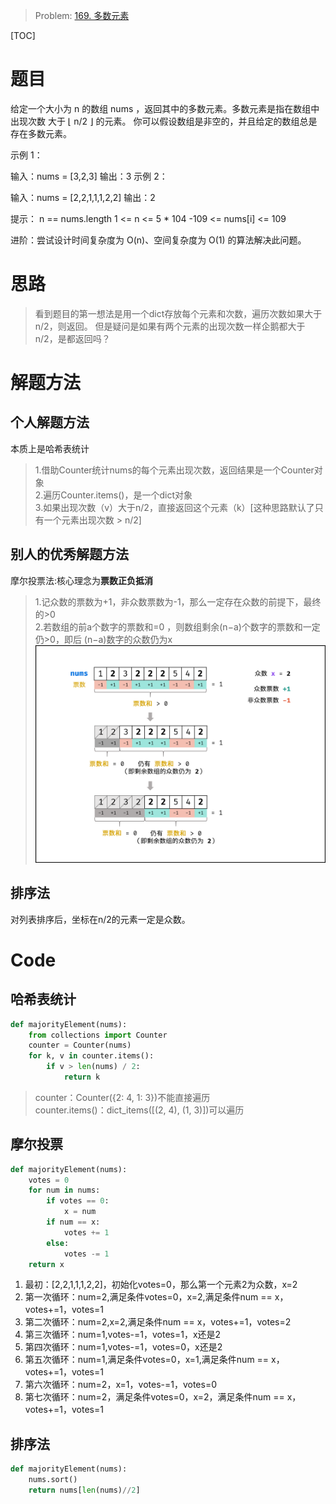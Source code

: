 > Problem: [169. 多数元素](https://leetcode.cn/problems/majority-element/description/)

[TOC]

# 题目
给定一个大小为 n 的数组 nums ，返回其中的多数元素。多数元素是指在数组中出现次数 大于 ⌊ n/2 ⌋ 的元素。
你可以假设数组是非空的，并且给定的数组总是存在多数元素。

示例 1：

输入：nums = [3,2,3]
输出：3
示例 2：

输入：nums = [2,2,1,1,1,2,2]
输出：2
 

提示：
n == nums.length
1 <= n <= 5 * 104
-109 <= nums[i] <= 109
 

进阶：尝试设计时间复杂度为 O(n)、空间复杂度为 O(1) 的算法解决此问题。


# 思路

> 看到题目的第一想法是用一个dict存放每个元素和次数，遍历次数如果大于n/2，则返回。
> 但是疑问是如果有两个元素的出现次数一样企鹅都大于n/2，是都返回吗？

# 解题方法
## 个人解题方法
本质上是哈希表统计
> 1.借助Counter统计nums的每个元素出现次数，返回结果是一个Counter对象<br>
> 2.遍历Counter.items()，是一个dict对象<br>
> 3.如果出现次数（v）大于n/2，直接返回这个元素（k）[这种思路默认了只有一个元素出现次数 > n/2]
## 别人的优秀解题方法
摩尔投票法:核心理念为**票数正负抵消**
>1.记众数的票数为+1，非众数票数为-1，那么一定存在众数的前提下，最终的>0<br>
>2.若数组的前a个数字的票数和=0 ，则数组剩余(n−a)个数字的票数和一定仍>0，即后 (n−a)数字的众数仍为x<br>
![借用别人的图片解释](img.png)
## 排序法
对列表排序后，坐标在n/2的元素一定是众数。
# Code
## 哈希表统计
```python
def majorityElement(nums):
    from collections import Counter
    counter = Counter(nums)
    for k, v in counter.items():
        if v > len(nums) / 2:
            return k
```
>counter：Counter({2: 4, 1: 3})不能直接遍历<br>
>counter.items()：dict_items([(2, 4), (1, 3)])可以遍历
## 摩尔投票
```python
def majorityElement(nums):
    votes = 0
    for num in nums:
        if votes == 0:
            x = num
        if num == x:
            votes += 1
        else:
            votes -= 1
    return x
```
1. 最初：[2,2,1,1,1,2,2]，初始化votes=0，那么第一个元素2为众数，x=2
2. 第一次循环：num=2,满足条件votes=0，x=2,满足条件num == x，votes+=1，votes=1
3. 第二次循环：num=2,x=2,满足条件num == x，votes+=1，votes=2
4. 第三次循环：num=1,votes-=1，votes=1，x还是2
5. 第四次循环：num=1,votes-=1，votes=0，x还是2
6. 第五次循环：num=1,满足条件votes=0，x=1,满足条件num == x，votes+=1，votes=1
7. 第六次循环：num=2，x=1，votes-=1，votes=0
8. 第七次循环：num=2，满足条件votes=0，x=2，满足条件num == x，votes+=1，votes=1
## 排序法
```python
def majorityElement(nums):
    nums.sort()
    return nums[len(nums)//2]
```
